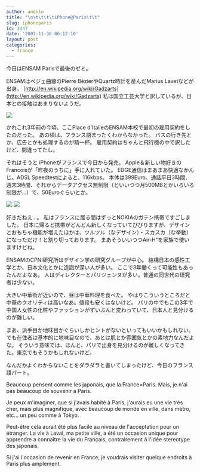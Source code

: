 ```yaml
---
author: ameblo
title: "\n\t\t\t\tiPhone@Paris\t\t"
slug: iphoneparis
id: 3447
date: '2007-11-30 06:12:16'
layout: post
categories:
  - france
---
```


今日はENSAM Parisで最後のゼミ。

ENSAMはベジェ曲線のPierre BézierやQuartz時計を産んだMarius Lavetなどが出身。 [http://en.wikipedia.org/wiki/Gadzarts](http://en.wikipedia.org/wiki/Gadzarts) 私は国立工芸大学と訳しているが、日本との接触はあまりないようだ。

[![](http://blog-imgs-42.fc2.com/a/k/i/akihikofr/blog_import_4f564b8f6b13d.jpg)](http://blog-imgs-42.fc2.com/a/k/i/akihikofr/blog_import_4f564b8f83afc.jpg)

かれこれ3年前の今頃、ここPlace d'ItalieのENSAM本校で最初の雇用契約をしたのだった。 あの頃は、フランス語まったくわからなかった。 バスの行き先とか、広告とかも処理するのが精一杯。 雇用契約はちゃんと飛行機の中で訳したけど、間違ってたし。

それはそうと iPhoneがフランスで今日から発売。 Apple＆新しい物好きのFrancoisが「昨夜のうちに」手に入れていた。 EDGE通信はまあまあ快適なかんじ。ADSL Speedtestによると、116kbps。 本体は399Euro、通話平日3時間、週末3時間、それからデータアクセス無制限（といいつつ月500MBとかいろいろ制限が…）で、50Euroぐらいとか。

[![](http://blog-imgs-42.fc2.com/a/k/i/akihikofr/blog_import_4f564b8fbf27d.jpg)](http://blog-imgs-42.fc2.com/a/k/i/akihikofr/blog_import_4f564b90093bb.jpg) [![](http://blog-imgs-42.fc2.com/a/k/i/akihikofr/blog_import_4f564b9045606.jpg)](http://blog-imgs-42.fc2.com/a/k/i/akihikofr/blog_import_4f564b9083d19.jpg)

好きだねえ…。 私はフランスに居る間はずっとNOKIAのガテン携帯ですごしました。 日本に帰ると携帯がどんどん新しくなっていてびびりますが、デザインとおもちゃ機能が増えたほかは、ツルツル（なデザイン）・スカスカ（な挙動）になっただけ！と割り切っております。 まあそういいつつAir-H"を家族で使いますけどね。

ENSAMのCPNI研究所はデザイン学の研究グループが中心。 結構日本の感性工学とか、日本文化とかに造詣が深い人が多い。 ここで3年働くって可能性もあったんだよなあ。 人はディレクターとパリジェンヌが多い。普通の同世代の研究者は少ない。

大きい中華街が近いので、昼は中華料理を食べた。 やはりこういうところだと中華のクオリティは高いなあ。値段も安くはないけど。 パリの中でもこの3年で中国人女性の化粧やファッションがずいぶんと変わっていて、日本人と見分けるのが難しい。

まあ、派手目か地味目かぐらいしかヒントがないといってもいいかもしれない。 でも在住者は基本的に地味目なので、あとは肌とか雰囲気とかの素地力なんだよな。 そういう意味では、ほんと、パリで出身を見分けるのが難しくなってきた。東京でもそうかもしれないけど。

なんだかよくわからないことをダラダラと書いてしまったけど、今日のフランス語パート。

Beaucoup pensent comme les japonais, que la France=Paris. Mais, je n'ai pas beaucoup de souvenir a Paris.

Je peux m'imaginer, que si j'avais habité à Paris, j'aurais eu une vie très cher, mais plus magnifique, avec beaucoup de monde en ville, dans metro, etc... un peu comme à Tokyo.

Peut-être cela aurait été plus facile au niveau de l'acceptation pour un étranger. La vie à Laval, ma petite ville, a été un occasion unique pour apprendre a connaître la vie du Français, contrairement à l'idée stereotype des japonais.

Si j'ai l'occasion de revenir en France, je voudrais visiter quelque endroits à Paris plus amplement.